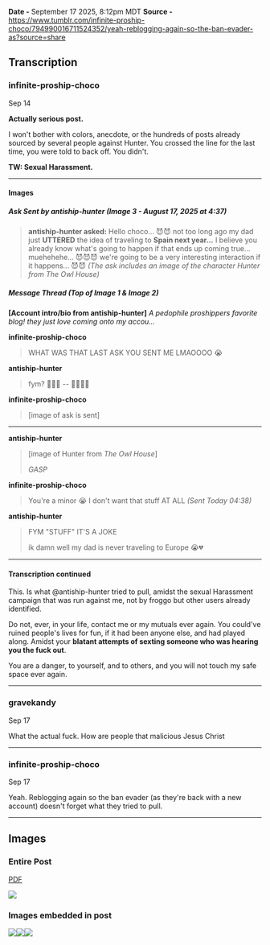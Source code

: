 **Date -** September 17 2025, 8:12pm MDT
**Source -** https://www.tumblr.com/infinite-proship-choco/794990016711524352/yeah-reblogging-again-so-the-ban-evader-as?source=share

## Transcription

### infinite-proship-choco
Sep 14

**Actually serious post.**

I won't bother with colors, anecdote, or the hundreds of posts already sourced by several people against Hunter. You crossed the line for the last time, you were told to back off. You didn't.

**TW: Sexual Harassment.**

---
#### Images

##### Ask Sent by antiship-hunter (Image 3 - August 17, 2025 at 4:37)
> **antiship-hunter asked:**
> Hello choco... 😈😈
> not too long ago my dad just **UTTERED** the idea of traveling to **Spain next year...**
> I believe you already know what's going to happen if that ends up coming true...
> muehehehe... 😈😈😈
> we're going to be a very interesting interaction if it happens... 😈😈 
> _(The ask includes an image of the character Hunter from _The Owl House_)_

##### Message Thread (Top of Image 1 & Image 2)

**[Account intro/bio from antiship-hunter]** 
*A pedophile proshippers favorite blog! they just love coming onto my accou...*

**infinite-proship-choco** 
> WHAT WAS THAT LAST ASK YOU SENT ME LMAOOOO 😭

**antiship-hunter** 
> fym? 🥺🥺🥺
>\--
> 🥺🥺🥺🥺

**infinite-proship-choco** 
> [image of ask is sent]

---

**antiship-hunter** 
> [image of Hunter from _The Owl House_]
> 
> *GASP*

**infinite-proship-choco** 
> You're a minor 😭 I don't want that stuff AT ALL 
> _(Sent Today 04:38)_

**antiship-hunter** 
> FYM "STUFF" IT'S A JOKE
> 
> ik damn well my dad is never traveling to Europe 😭💔

---
#### Transcription continued
This. Is what @antiship-hunter tried to pull, amidst the sexual Harassment campaign that was run against me, not by froggo but other users already identified.

Do not, ever, in your life, contact me or my mutuals ever again. You could've ruined people's lives for fun, if it had been anyone else, and had played along. Amidst your **blatant attempts of sexting someone who was hearing you the fuck out**.

You are a danger, to yourself, and to others, and you will not touch my safe space ever again.

---
### **gravekandy**
Sep 17

What the actual fuck. How are people that malicious Jesus Christ

---
### infinite-proship-choco
Sep 17

Yeah. Reblogging again so the ban evader (as they're back with a new account) doesn't forget what they tried to pull.

---
## Images

### Entire Post

[PDF](choco_sexual_harassment.pdf)

![](choco_sexual_harassment_post.png)

### Images embedded in post
![](choco_sexual_harassment_1.png)![](choco_sexual_harassment_2.png)![](choco_sexual_harassment_3.png)